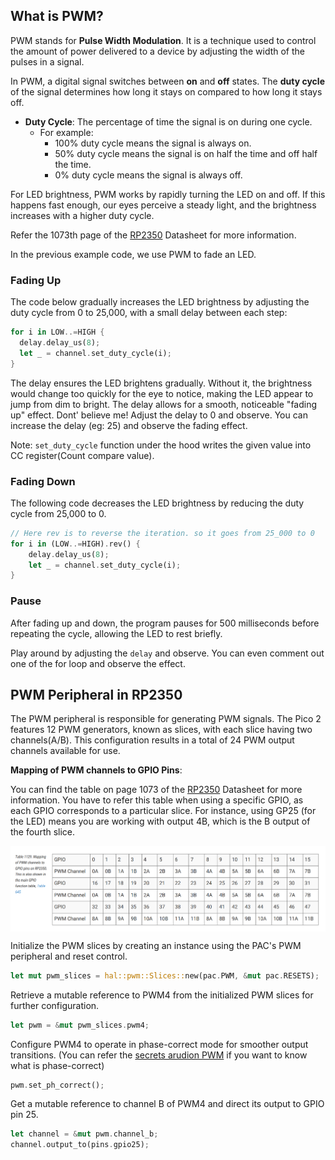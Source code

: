
## What is PWM?
PWM stands for **Pulse Width Modulation**. It is a technique used to control the amount of power delivered to a device by adjusting the width of the pulses in a signal.

In PWM, a digital signal switches between **on** and **off** states. The **duty cycle** of the signal determines how long it stays on compared to how long it stays off. 

- **Duty Cycle**: The percentage of time the signal is on during one cycle. 
  - For example:
    - 100% duty cycle means the signal is always on.
    - 50% duty cycle means the signal is on half the time and off half the time.
    - 0% duty cycle means the signal is always off.

For LED brightness, PWM works by rapidly turning the LED on and off. If this happens fast enough, our eyes perceive a steady light, and the brightness increases with a higher duty cycle.

Refer the 1073th page of the [RP2350](https://datasheets.raspberrypi.com/rp2350/rp2350-datasheet.pdf) Datasheet for more information.

In the previous example code, we use PWM to fade an LED.

### Fading Up
The code below gradually increases the LED brightness by adjusting the duty cycle from 0 to 25,000, with a small delay between each step:
```rust
for i in LOW..=HIGH {
  delay.delay_us(8);
  let _ = channel.set_duty_cycle(i);
}
```
The delay ensures the LED brightens gradually. Without it, the brightness would change too quickly for the eye to notice, making the LED appear to jump from dim to bright. The delay allows for a smooth, noticeable "fading up" effect.  Dont' believe me! Adjust the delay to 0 and observe. You can increase the delay (eg: 25) and observe the fading effect.

Note: `set_duty_cycle` function under the hood writes the given value into CC register(Count compare value). 

### Fading Down
The following code decreases the LED brightness by reducing the duty cycle from 25,000 to 0.
```rust
// Here rev is to reverse the iteration. so it goes from 25_000 to 0
for i in (LOW..=HIGH).rev() {  
    delay.delay_us(8);
    let _ = channel.set_duty_cycle(i);
}
```

### Pause
After fading up and down, the program pauses for 500 milliseconds before repeating the cycle, allowing the LED to rest briefly.

Play around by adjusting the `delay` and observe. You can even comment out one of the for loop and observe the effect. 


## PWM Peripheral in RP2350
The PWM peripheral is responsible for generating PWM signals. The Pico 2 features 12 PWM generators, known as slices, with each slice having two channels(A/B). This configuration results in a total of 24 PWM output channels available for use.

**Mapping of PWM channels to GPIO Pins**: 

You can find the table on page 1073 of the [RP2350](https://datasheets.raspberrypi.com/rp2350/rp2350-datasheet.pdf) Datasheet for more information. You have to refer this table when using a specific GPIO, as each GPIO corresponds to a particular slice. For instance, using GP25 (for the LED) means you are working with output 4B, which is the B output of the fourth slice.

<img style="display: block; margin: auto;" alt="pico2" src="../images/gpio-map-pwm-channels.png"/>

Initialize the PWM slices by creating an instance using the PAC's PWM peripheral and reset control.
```rust
let mut pwm_slices = hal::pwm::Slices::new(pac.PWM, &mut pac.RESETS);
```

Retrieve a mutable reference to PWM4 from the initialized PWM slices for further configuration.
```rust
let pwm = &mut pwm_slices.pwm4;
```

Configure PWM4 to operate in phase-correct mode for smoother output transitions.  (You can refer the [secrets arudion PWM](https://docs.arduino.cc/tutorials/generic/secrets-of-arduino-pwm/) if you want to know what is phase-correct)
```rust
pwm.set_ph_correct();
```

Get a mutable reference to channel B of PWM4 and direct its output to GPIO pin 25.
```rust
let channel = &mut pwm.channel_b;
channel.output_to(pins.gpio25);
```
